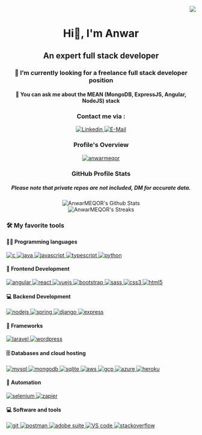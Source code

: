 <img align="right" src="https://komarev.com/ghpvc/?username=AnwarMEQOR&style=for-the-badge"/><br>
<div align="center">
  <h1>Hi👋, I'm Anwar</h1>
  <h2>An expert full stack developer</h2>
  <h3>🔭 I’m currently looking for a freelance full stack developer position</h3>
  <h4>💬 You can ask me about the MEAN (MongoDB, ExpressJS, Angular, NodeJS) stack</h4>
  <!-- Contact section -->
  <div>
    <h3><b>Contact me via :</b></h3>
    <a href="https://www.linkedin.com/in/anwarmeqor/" target="blank">
      <img src="https://img.shields.io/badge/LinkedIn-0077B5?style=for-the-badge&logo=linkedin&logoColor=white" alt="Linkedin" />
    </a>
    <a href="mailto:anwar.meqor@outlook.fr">
      <img src="https://img.shields.io/badge/Microsoft_Outlook-0078D4?style=for-the-badge&logo=microsoft-outlook&logoColor=white" alt="E-Mail" />
    </a>
  </div>
  <!-- Overview section -->
  <div>
    <h3><b>Profile's Overview</b></h3>
    <a href="https://github.com/ryo-ma/github-profile-trophy">
      <img src="https://github-profile-trophy.vercel.app/?username=anwarmeqor" alt="anwarmeqor" />
    </a>
  </div>
  <!-- Stats section -->
  <div>
    <h3><b>GitHub Profile Stats</b></h3>
    <h5>Please note that private repos are not included, DM for accurate data.</h5>
    <img alt="AnwarMEQOR's Github Stats" src="https://github-readme-stats.vercel.app/api?username=AnwarMEQOR&hide=issues,contribs&count_private=true&show_icons=true&theme=vue&include_all_commits=true&hide_title=true&text_bold=true"/>
    <br>
    <img alt="AnwarMEQOR's Streaks" src="https://streak-stats.demolab.com?user=AnwarMEQOR&border_radius=5&theme=vue"/>
  </div>
</div>
  <!-- Tools section -->
<div>
  <h3><b>🛠️ My favorite tools</b></h3>
  <!-- /////////////////////////////////////////////////////////////////////////////////////////////// -->
  <div>
    <h4>👨‍💻 Programming languages</h4>
    <a href="https://www.cprogramming.com/" target="_blank">
      <img src="https://img.shields.io/badge/C-00599C?style=for-the-badge&logo=c&logoColor=whit" alt="c"/>
    </a>
    <a href="https://www.java.com" target="_blank">
      <img src="https://img.shields.io/badge/Java-ED8B00?style=for-the-badge&logo=java&logoColor=white" alt="java"/>
    </a>
    <a href="https://developer.mozilla.org/en-US/docs/Web/JavaScript" target="_blank">
      <img src="https://img.shields.io/badge/JavaScript-F7DF1E?style=for-the-badge&logo=javascript&logoColor=black" alt="javascript"/>
    </a>
    <a href="https://www.typescriptlang.org/" target="_blank">
      <img src="https://img.shields.io/badge/TypeScript-007ACC?style=for-the-badge&logo=typescript&logoColor=white" alt="typescript"/>
    </a>
    <a href="https://www.python.org" target="_blank">
      <img src="https://img.shields.io/badge/Python-3776AB?style=for-the-badge&logo=python&logoColor=white" alt="python"/>
    </a>
  </div>
  <!-- /////////////////////////////////////////////////////////////////////////////////////////////// -->
  <div>
    <h4>🧰 Frontend Development</h4>
    <a href="https://angular.io" target="_blank">
      <img src="https://img.shields.io/badge/Angular-DD0031?style=for-the-badge&logo=angular&logoColor=white" alt="angular"/>
    </a>
    <a href="https://reactjs.org/" target="_blank">
      <img src="https://img.shields.io/badge/React-20232A?style=for-the-badge&logo=react&logoColor=61DAFB" alt="react"/>
    </a>
    <a href="https://vuejs.org/" target="_blank">
      <img src="https://img.shields.io/badge/Vue.js-35495E?style=for-the-badge&logo=vue.js&logoColor=4FC08D" alt="vuejs"/>
    </a>
    <a href="https://getbootstrap.com" target="_blank">
      <img src="https://img.shields.io/badge/Bootstrap-563D7C?style=for-the-badge&logo=bootstrap&logoColor=white" alt="bootstrap"/>
    </a>
    <a href="https://sass-lang.com" target="_blank">
      <img src="https://img.shields.io/badge/Sass-CC6699?style=for-the-badge&logo=sass&logoColor=white" alt="sass"/>
    </a>
    <a href="https://www.w3schools.com/css/" target="_blank">
      <img src="https://img.shields.io/badge/CSS-239120?&style=for-the-badge&logo=css3&logoColor=white" alt="css3"/>
    </a>
    <a href="https://www.w3.org/html/" target="_blank">
      <img src="https://img.shields.io/badge/HTML-239120?style=for-the-badge&logo=html5&logoColor=white" alt="html5"/>
    </a> 
  </div>
  <div>
    <h4>💻 Backend Development</h4>
    <a href="https://nodejs.org" target="_blank">
      <img src="https://img.shields.io/badge/Node.js-43853D?style=for-the-badge&logo=node.js&logoColor=white" alt="nodejs"/>
    </a>
    <a href="https://spring.io/" target="_blank">
      <img src="https://img.shields.io/badge/Spring-6DB33F?style=for-the-badge&logo=spring&logoColor=white" alt="spring"/>
    </a>
    <a href="https://www.djangoproject.com/" target="_blank">
      <img src="https://img.shields.io/badge/Django-092E20?style=for-the-badge&logo=django&logoColor=white" alt="django"/>
    </a>
    <a href="https://expressjs.com" target="_blank">
      <img src="https://img.shields.io/badge/Express.js-404D59?style=for-the-badge" alt="express"/>
    </a>
  </div>
  <div>
    <h4>🚀 Frameworks</h4>
    <a href="https://laravel.com/" target="_blank">
      <img src="https://img.shields.io/badge/Laravel-FF2D20?style=for-the-badge&logo=laravel&logoColor=white" alt="laravel"/> 
    </a>
    <a href="https://wordpress.com/" target="_blank">
      <img src="https://img.shields.io/badge/Wordpress-21759B?style=for-the-badge&logo=wordpress&logoColor=white" alt="wordpress"/> 
    </a>
  </div>
  <div>
    <h4>🗄️ Databases and cloud hosting</h4>
    <a href="https://www.mysql.com/" target="_blank">
      <img src="https://img.shields.io/badge/MySQL-00000F?style=for-the-badge&logo=mysql&logoColor=white" alt="mysql"/>
    </a>
    <a href="https://www.mongodb.com/" target="_blank">
      <img src="https://img.shields.io/badge/MongoDB-4EA94B?style=for-the-badge&logo=mongodb&logoColor=white" alt="mongodb"/>
    </a>
    <a href="https://www.sqlite.org/" target="_blank">
      <img src="https://img.shields.io/badge/SQLite-07405E?style=for-the-badge&logo=sqlite&logoColor=white" alt="sqlite"/>
    </a>
    <a href="https://aws.amazon.com" target="_blank">
      <img src="https://img.shields.io/badge/Amazon_AWS-FF9900?style=for-the-badge&logo=amazonaws&logoColor=white" alt="aws"/>
    </a>
    <a href="https://cloud.google.com" target="_blank">
      <img src="https://img.shields.io/badge/Google_Cloud-4285F4?style=for-the-badge&logo=google-cloud&logoColor=white" alt="gcp"/>
    </a>
    <a href="https://azure.microsoft.com/en-in/" target="_blank">
      <img src="https://img.shields.io/badge/microsoft%20azure-0089D6?style=for-the-badge&logo=microsoft-azure&logoColor=white" alt="azure"/>
    </a>
    <a href="https://heroku.com" target="_blank">
      <img src="https://img.shields.io/badge/Heroku-430098?style=for-the-badge&logo=heroku&logoColor=white" alt="heroku"/>
    </a>
  </div>
  <div>
    <h4>🤖 Automation</h4>
    <a href="https://www.selenium.dev" target="_blank">
      <img src="https://img.shields.io/badge/-selenium-%43B02A?style=for-the-badge&logo=selenium&logoColor=white" alt="selenium"/>
    </a>
    <a href="https://zapier.com" target="_blank">
      <img src="https://img.shields.io/static/v1?style=for-the-badge&message=Zapier&color=FF4A00&logo=Zapier&logoColor=FFFFFF&label=" alt="zapier"/>
    </a>
  </div>
  <div>
    <h4>💻 Software and tools</h4>
    <a href="https://git-scm.com/" target="_blank">
      <img src="https://img.shields.io/static/v1?style=for-the-badge&message=Git&color=F05032&logo=Git&logoColor=FFFFFF&label=" alt="git"/>
    </a>
    <a href="https://postman.com" target="_blank">
      <img src="https://img.shields.io/static/v1?style=for-the-badge&message=Postman&color=FF6C37&logo=Postman&logoColor=FFFFFF&label=" alt="postman"/>
    </a>
    <a href="https://www.adobe.com/products/" target="_blank">
      <img src="https://img.shields.io/badge/Adobe%20Creative%20Cloud-DA1F26?style=for-the-badge&logo=Adobe%20Creative%20Cloud&logoColor=white" alt="adobe suite"/>
    </a>
    <a href="https://code.visualstudio.com/" target="_blank">
      <img src="https://img.shields.io/badge/Visual_Studio_Code-0078D4?style=for-the-badge&logo=visual%20studio%20code&logoColor=white" alt="VS code"/>
    </a>
    <a href="https://stackoverflow.com/" target="_blank">
      <img src="https://img.shields.io/badge/Stack_Overflow-FE7A16?style=for-the-badge&logo=stack-overflow&logoColor=white" alt="stackoverflow"/>
    </a>
  </div>
</div>

